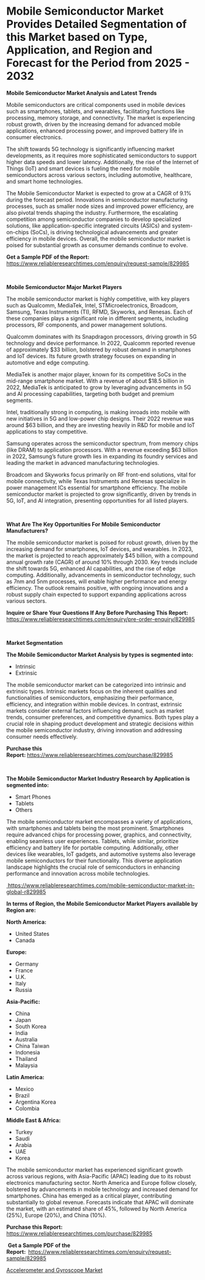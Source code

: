 <p><h1>Mobile Semiconductor Market Provides Detailed Segmentation of this Market based on Type, Application, and Region and Forecast for the Period from 2025 - 2032</h1></p><p><strong>Mobile Semiconductor Market Analysis and Latest Trends</strong></p>
<p><p>Mobile semiconductors are critical components used in mobile devices such as smartphones, tablets, and wearables, facilitating functions like processing, memory storage, and connectivity. The market is experiencing robust growth, driven by the increasing demand for advanced mobile applications, enhanced processing power, and improved battery life in consumer electronics.</p><p>The shift towards 5G technology is significantly influencing market developments, as it requires more sophisticated semiconductors to support higher data speeds and lower latency. Additionally, the rise of the Internet of Things (IoT) and smart devices is fueling the need for mobile semiconductors across various sectors, including automotive, healthcare, and smart home technologies.</p><p>The Mobile Semiconductor Market is expected to grow at a CAGR of 9.1% during the forecast period. Innovations in semiconductor manufacturing processes, such as smaller node sizes and improved power efficiency, are also pivotal trends shaping the industry. Furthermore, the escalating competition among semiconductor companies to develop specialized solutions, like application-specific integrated circuits (ASICs) and system-on-chips (SoCs), is driving technological advancements and greater efficiency in mobile devices. Overall, the mobile semiconductor market is poised for substantial growth as consumer demands continue to evolve.</p></p>
<p><strong>Get a Sample PDF of the Report:&nbsp;</strong> <a href="https://www.reliableresearchtimes.com/enquiry/request-sample/829985?utm_campaign=3088&utm_medium=2&utm_source=Github&utm_content=ia&utm_term=06042025&utm_id=mobile-semiconductor">https://www.reliableresearchtimes.com/enquiry/request-sample/829985</a></p>
<p>&nbsp;</p>
<p><strong>Mobile Semiconductor Major Market Players</strong></p>
<p><p>The mobile semiconductor market is highly competitive, with key players such as Qualcomm, MediaTek, Intel, STMicroelectronics, Broadcom, Samsung, Texas Instruments (TI), RFMD, Skyworks, and Renesas. Each of these companies plays a significant role in different segments, including processors, RF components, and power management solutions.</p><p>Qualcomm dominates with its Snapdragon processors, driving growth in 5G technology and device performance. In 2022, Qualcomm reported revenue of approximately $33 billion, bolstered by robust demand in smartphones and IoT devices. Its future growth strategy focuses on expanding in automotive and edge computing.</p><p>MediaTek is another major player, known for its competitive SoCs in the mid-range smartphone market. With a revenue of about $18.5 billion in 2022, MediaTek is anticipated to grow by leveraging advancements in 5G and AI processing capabilities, targeting both budget and premium segments.</p><p>Intel, traditionally strong in computing, is making inroads into mobile with new initiatives in 5G and low-power chip designs. Their 2022 revenue was around $63 billion, and they are investing heavily in R&D for mobile and IoT applications to stay competitive.</p><p>Samsung operates across the semiconductor spectrum, from memory chips (like DRAM) to application processors. With a revenue exceeding $63 billion in 2022, Samsung’s future growth lies in expanding its foundry services and leading the market in advanced manufacturing technologies.</p><p>Broadcom and Skyworks focus primarily on RF front-end solutions, vital for mobile connectivity, while Texas Instruments and Renesas specialize in power management ICs essential for smartphone efficiency. The mobile semiconductor market is projected to grow significantly, driven by trends in 5G, IoT, and AI integration, presenting opportunities for all listed players.</p></p>
<p>&nbsp;</p>
<p><strong>What Are The Key Opportunities For Mobile Semiconductor Manufacturers?</strong></p>
<p><p>The mobile semiconductor market is poised for robust growth, driven by the increasing demand for smartphones, IoT devices, and wearables. In 2023, the market is projected to reach approximately $45 billion, with a compound annual growth rate (CAGR) of around 10% through 2030. Key trends include the shift towards 5G, enhanced AI capabilities, and the rise of edge computing. Additionally, advancements in semiconductor technology, such as 7nm and 5nm processes, will enable higher performance and energy efficiency. The outlook remains positive, with ongoing innovations and a robust supply chain expected to support expanding applications across various sectors.</p></p>
<p><strong>Inquire or Share Your Questions If Any Before Purchasing This Report:</strong> <a href="https://www.reliableresearchtimes.com/enquiry/pre-order-enquiry/829985?utm_campaign=3088&utm_medium=2&utm_source=Github&utm_content=ia&utm_term=06042025&utm_id=mobile-semiconductor">https://www.reliableresearchtimes.com/enquiry/pre-order-enquiry/829985</a></p>
<p>&nbsp;</p>
<p><strong>Market Segmentation</strong></p>
<p><strong>The Mobile Semiconductor Market Analysis by types is segmented into:</strong></p>
<p><ul><li>Intrinsic</li><li>Extrinsic</li></ul></p>
<p><p>The mobile semiconductor market can be categorized into intrinsic and extrinsic types. Intrinsic markets focus on the inherent qualities and functionalities of semiconductors, emphasizing their performance, efficiency, and integration within mobile devices. In contrast, extrinsic markets consider external factors influencing demand, such as market trends, consumer preferences, and competitive dynamics. Both types play a crucial role in shaping product development and strategic decisions within the mobile semiconductor industry, driving innovation and addressing consumer needs effectively.</p></p>
<p><strong>Purchase this Report:&nbsp;</strong><a href="https://www.reliableresearchtimes.com/purchase/829985?utm_campaign=3088&utm_medium=2&utm_source=Github&utm_content=ia&utm_term=06042025&utm_id=mobile-semiconductor">https://www.reliableresearchtimes.com/purchase/829985</a></p>
<p>&nbsp;</p>
<p><strong>The Mobile Semiconductor Market Industry Research by Application is segmented into:</strong></p>
<p><ul><li>Smart Phones</li><li>Tablets</li><li>Others</li></ul></p>
<p><p>The mobile semiconductor market encompasses a variety of applications, with smartphones and tablets being the most prominent. Smartphones require advanced chips for processing power, graphics, and connectivity, enabling seamless user experiences. Tablets, while similar, prioritize efficiency and battery life for portable computing. Additionally, other devices like wearables, IoT gadgets, and automotive systems also leverage mobile semiconductors for their functionality. This diverse application landscape highlights the crucial role of semiconductors in enhancing performance and innovation across mobile technologies.</p></p>
<p><a href="https://www.reliableresearchtimes.com/mobile-semiconductor-market-in-global-r829985?utm_campaign=3088&utm_medium=2&utm_source=Github&utm_content=ia&utm_term=06042025&utm_id=mobile-semiconductor">&nbsp;https://www.reliableresearchtimes.com/mobile-semiconductor-market-in-global-r829985</a></p>
<p><strong>In terms of Region, the Mobile Semiconductor Market Players available by Region are:</strong></p>
<p>
    <p> <strong> North America: </strong>
        <ul>
            <li>United States</li>
            <li>Canada</li>
        </ul>
        </p> 
    <p> <strong> Europe: </strong>
        <ul>
            <li>Germany</li>
            <li>France</li>
            <li>U.K.</li>
            <li>Italy</li>
            <li>Russia</li>
        </ul>
        </p> 
    <p> <strong> Asia-Pacific: </strong>
        <ul>
            <li>China</li>
            <li>Japan</li>
            <li>South Korea</li>
            <li>India</li>
            <li>Australia</li>
            <li>China Taiwan</li>
            <li>Indonesia</li>
            <li>Thailand</li>
            <li>Malaysia</li>
        </ul>
        </p> 
    <p> <strong> Latin America: </strong>
        <ul>
            <li>Mexico</li>
            <li>Brazil</li>
            <li>Argentina Korea</li>
            <li>Colombia</li>
        </ul>
        </p> 
    <p> <strong> Middle East & Africa: </strong>
        <ul>
            <li>Turkey</li>
            <li>Saudi</li>
            <li>Arabia</li>
            <li>UAE</li>
            <li>Korea</li>
        </ul>
    </p>
    </p>
<p><p>The mobile semiconductor market has experienced significant growth across various regions, with Asia-Pacific (APAC) leading due to its robust electronics manufacturing sector. North America and Europe follow closely, bolstered by advancements in mobile technology and increased demand for smartphones. China has emerged as a critical player, contributing substantially to global revenue. Forecasts indicate that APAC will dominate the market, with an estimated share of 45%, followed by North America (25%), Europe (20%), and China (10%).</p></p>
<p><strong>Purchase this Report: </strong><a href="https://www.reliableresearchtimes.com/purchase/829985?utm_campaign=3088&utm_medium=2&utm_source=Github&utm_content=ia&utm_term=06042025&utm_id=mobile-semiconductor">https://www.reliableresearchtimes.com/purchase/829985</a></p>
<p>&nbsp;<strong>Get a Sample PDF of the Report:&nbsp;&nbsp;</strong><a href="https://www.reliableresearchtimes.com/enquiry/request-sample/829985?utm_campaign=3088&utm_medium=2&utm_source=Github&utm_content=ia&utm_term=06042025&utm_id=mobile-semiconductor">https://www.reliableresearchtimes.com/enquiry/request-sample/829985</a></p>
<p><strong></strong></p>
<p><p><a href="https://github.com/dushornerfe/Market-Research-Report-List-1/blob/main/accelerometer-and-gyroscope-market.md?utm_campaign=3088&utm_medium=2&utm_source=Github&utm_content=ia&utm_term=06042025&utm_id=mobile-semiconductor">Accelerometer and Gyroscope Market</a></p></p>